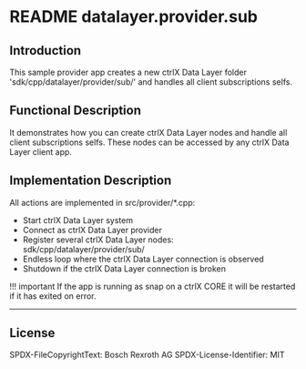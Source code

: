 # README datalayer.provider.sub

## Introduction

This sample provider app creates a new ctrlX Data Layer folder 'sdk/cpp/datalayer/provider/sub/' and handles all client subscriptions selfs.

## Functional Description

It demonstrates how you can create ctrlX Data Layer nodes and handle all client subscriptions selfs.
These nodes can be accessed by any ctrlX Data Layer client app.

## Implementation Description

All actions are implemented in src/provider/*.cpp:

* Start ctrlX Data Layer system
* Connect as ctrlX Data Layer provider
* Register several ctrlX Data Layer nodes: sdk/cpp/datalayer/provider/sub/
* Endless loop where the ctrlX Data Layer connection is observed
* Shutdown if the ctrlX Data Layer connection is broken

!!! important
    If the app is running as snap on a ctrlX CORE it will be restarted if it has exited on error.
___

## License

SPDX-FileCopyrightText: Bosch Rexroth AG
SPDX-License-Identifier: MIT
